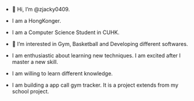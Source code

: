 - 👋 Hi, I’m @zjacky0409.
- I am a HongKonger.
- I am a Computer Science Student in CUHK.
- 👀 I’m interested in Gym, Basketball and Developing different softwares.
- I am enthusiastic about learning new techniques. I am excited after I master a new skill.
- I am willing to learn different knowledge.

- I am building a app call gym tracker. It is a project extends from my school project. 

<!---
zjacky0409/zjacky0409 is a ✨ special ✨ repository because its `README.md` (this file) appears on your GitHub profile.
You can click the Preview link to take a look at your changes.
--->
